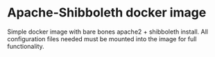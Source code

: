 # Apache-Shibboleth docker image

Simple docker image with bare bones apache2 + shibboleth install. All configuration files needed must be mounted into the image for full functionality.
